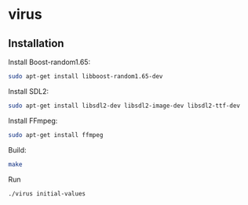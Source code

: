 # virus

## Installation
Install Boost-random1.65:
```bash
sudo apt-get install libboost-random1.65-dev
```

Install SDL2:
```bash
sudo apt-get install libsdl2-dev libsdl2-image-dev libsdl2-ttf-dev
```

Install FFmpeg:
```bash
sudo apt-get install ffmpeg
```

Build:
```bash
make
```

Run
```bash
./virus initial-values
```


